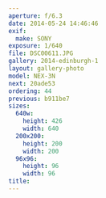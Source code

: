 ```yaml
---
aperture: f/6.3
date: 2014-05-24 14:46:46
exif:
  make: SONY
exposure: 1/640
file: DSC00611.JPG
gallery: 2014-edinburgh-1
layout: gallery-photo
model: NEX-3N
next: 20ade53
ordering: 44
previous: b911be7
sizes:
  640w:
    height: 426
    width: 640
  200x200:
    height: 200
    width: 200
  96x96:
    height: 96
    width: 96
title: 
---
```

